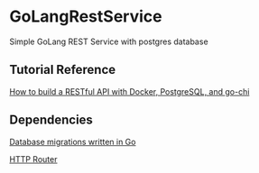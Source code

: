 # GoLangRestService
Simple GoLang REST Service with postgres database

## Tutorial Reference
[How to build a RESTful API with Docker, PostgreSQL, and go-chi](https://blog.logrocket.com/how-to-build-a-restful-api-with-docker-postgresql-and-go-chi/)

## Dependencies 
[Database migrations written in Go](https://github.com/golang-migrate/migrate)

[HTTP Router](https://github.com/gorilla/mux)
